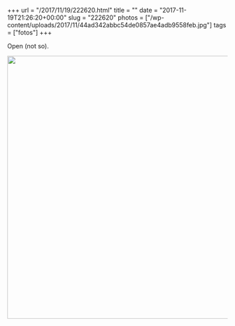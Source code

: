 +++
url = "/2017/11/19/222620.html"
title = ""
date = "2017-11-19T21:26:20+00:00"
slug = "222620"
photos = ["/wp-content/uploads/2017/11/44ad342abbc54de0857ae4adb9558feb.jpg"]
tags = ["fotos"]
+++

Open (not so).

<img src="/wp-content/uploads/2017/11/44ad342abbc54de0857ae4adb9558feb.jpg" width="600" height="600" />

